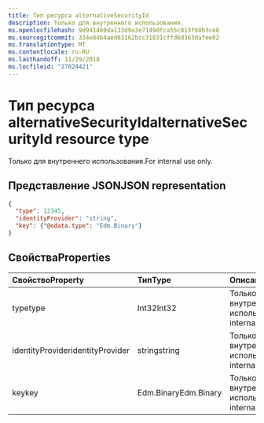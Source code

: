 ```yaml
---
title: Тип ресурса alternativeSecurityId
description: Только для внутреннего использования.
ms.openlocfilehash: 9d941469da133d9a3e7149dfca55c813f60b3ce8
ms.sourcegitcommit: 334e84b4aed63162bcc31831cffd6d363dafee02
ms.translationtype: MT
ms.contentlocale: ru-RU
ms.lasthandoff: 11/29/2018
ms.locfileid: "27024421"
---
```

# <a name="alternativesecurityid-resource-type"></a><span data-ttu-id="b0ce0-103">Тип ресурса alternativeSecurityId</span><span class="sxs-lookup"><span data-stu-id="b0ce0-103">alternativeSecurityId resource type</span></span>

<span data-ttu-id="b0ce0-104">Только для внутреннего использования.</span><span class="sxs-lookup"><span data-stu-id="b0ce0-104">For internal use only.</span></span>

## <a name="json-representation"></a><span data-ttu-id="b0ce0-105">Представление JSON</span><span class="sxs-lookup"><span data-stu-id="b0ce0-105">JSON representation</span></span>

<!--{
  "blockType": "resource",
  "@odata.type": "microsoft.graph.alternativeSecurityId"
}-->

```json
{
  "type": 12345,
  "identityProvider": "string",
  "key": {"@odata.type": "Edm.Binary"}
}
```

## <a name="properties"></a><span data-ttu-id="b0ce0-106">Свойства</span><span class="sxs-lookup"><span data-stu-id="b0ce0-106">Properties</span></span>
| <span data-ttu-id="b0ce0-107">Свойство</span><span class="sxs-lookup"><span data-stu-id="b0ce0-107">Property</span></span>         | <span data-ttu-id="b0ce0-108">Тип</span><span class="sxs-lookup"><span data-stu-id="b0ce0-108">Type</span></span>       | <span data-ttu-id="b0ce0-109">Описание</span><span class="sxs-lookup"><span data-stu-id="b0ce0-109">Description</span></span>
|:-----------------|:-----------|:---------------------
| <span data-ttu-id="b0ce0-110">type</span><span class="sxs-lookup"><span data-stu-id="b0ce0-110">type</span></span>             | <span data-ttu-id="b0ce0-111">Int32</span><span class="sxs-lookup"><span data-stu-id="b0ce0-111">Int32</span></span>      | <span data-ttu-id="b0ce0-112">Только для внутреннего использования</span><span class="sxs-lookup"><span data-stu-id="b0ce0-112">For internal use only</span></span>
| <span data-ttu-id="b0ce0-113">identityProvider</span><span class="sxs-lookup"><span data-stu-id="b0ce0-113">identityProvider</span></span> | <span data-ttu-id="b0ce0-114">string</span><span class="sxs-lookup"><span data-stu-id="b0ce0-114">string</span></span>     | <span data-ttu-id="b0ce0-115">Только для внутреннего использования</span><span class="sxs-lookup"><span data-stu-id="b0ce0-115">For internal use only</span></span>
| <span data-ttu-id="b0ce0-116">key</span><span class="sxs-lookup"><span data-stu-id="b0ce0-116">key</span></span>              | <span data-ttu-id="b0ce0-117">Edm.Binary</span><span class="sxs-lookup"><span data-stu-id="b0ce0-117">Edm.Binary</span></span> | <span data-ttu-id="b0ce0-118">Только для внутреннего использования</span><span class="sxs-lookup"><span data-stu-id="b0ce0-118">For internal use only</span></span>
